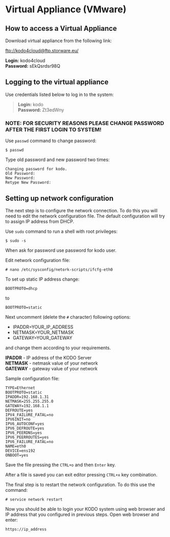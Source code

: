 # Virtual Appliance \(VMware\)

## How to access a Virtual Appliance

Download virtual appliance from the following link:

[ftp://kodo4cloud@ftp.storware.eu/](ftp://kodo4cloud@ftp.storware.eu/)

**Login:** kodo4cloud  
**Password:** sEkQsrdsr98Q

## Logging to the virtual appliance

Use credentials listed below to log in to the system:

> **Login:** kodo  
> **Password:** Zt3edWny

### NOTE: FOR SECURITY REASONS PLEASE CHANGE PASSWORD AFTER THE FIRST LOGIN TO SYSTEM!

Use `passwd` command to change password:

```text
$ passwd
```

Type old password and new password two times:

```text
Changing password for kodo.
Old Password:
New Password:
Retype New Password:
```

## Setting up network configuration

The next step is to configure the network connection. To do this you will need to edit the network configuration file. The default configuration will try to assign IP address from DHCP.

Use `sudo` command to run a shell with root privileges:

```text
$ sudo -s
```

When ask for password use password for kodo user.

Edit network configuration file:

```text
# nano /etc/sysconfig/netork-scripts/ifcfg-eth0
```

To set up static IP address change:

```text
BOOTPROTO=dhcp
```

to

```text
BOOTPROTO=static
```

Next uncomment \(delete the `#` character\) following options:

* IPADDR=YOUR\_IP\_ADDRESS
* NETMASK=YOUR\_NETMASK
* GATEWAY=YOUR\_GATEWAY

and change them according to your requirements.

**IPADDR** - IP address of the KODO Server  
**NETMASK** - netmask value of your network  
**GATEWAY** - gateway value of your network

Sample configuration file:

```text
TYPE=Ethernet
BOOTPROTO=static
IPADDR=192.168.1.31
NETMASK=255.255.255.0
GATEWAY=192.168.1.1
DEFROUTE=yes
IPV4_FAILURE_FATAL=no
IPV6INIT=no
IPV6_AUTOCONF=yes
IPV6_DEFROUTE=yes
IPV6_PEERDNS=yes
IPV6_PEERROUTES=yes
IPV6_FAILURE_FATAL=no
NAME=eth0
DEVICE=ens192
ONBOOT=yes
```

Save the file pressing the `CTRL+o` and then `Enter` key.

After a file is saved you can exit editor pressing `CTRL+x` key combination.

The final step is to restart the network configuration. To do this use the command:

```text
# service network restart
```

Now you should be able to login your KODO system using web browser and IP address that you configured in previous steps. Open web browser and enter:

```text
https://ip_address
```

